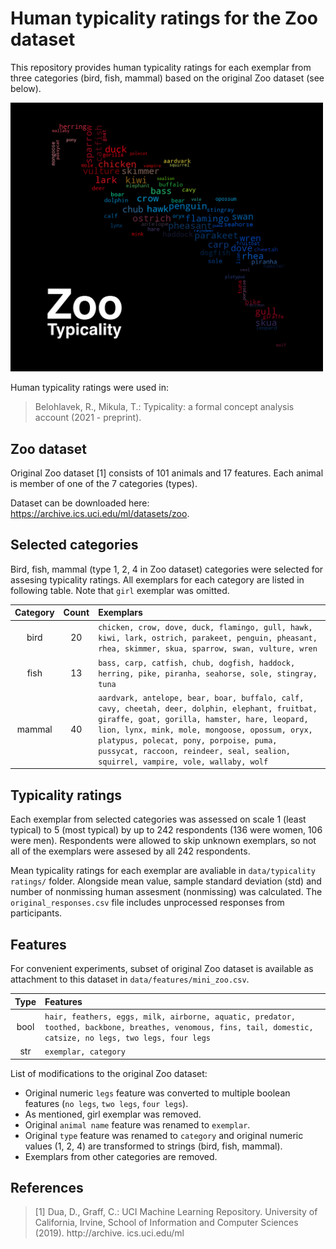 # Human typicality ratings for the Zoo dataset
This repository provides human typicality ratings for each exemplar from three categories (bird, fish, mammal) based on the original Zoo dataset (see below).

<img src="https://github.com/mikulatomas/zoo-typicality/raw/only-typicality/logo.png" width=500>

Human typicality ratings were used in:

> Belohlavek, R., Mikula, T.: Typicality: a formal concept analysis account (2021 - preprint).

## Zoo dataset
Original Zoo dataset [1] consists of 101 animals and 17 features. Each animal is member of one of the 7 categories (types).

Dataset can be downloaded here: https://archive.ics.uci.edu/ml/datasets/zoo.

## Selected categories
Bird, fish, mammal (type 1, 2, 4 in Zoo dataset) categories were selected for assesing typicality ratings. All exemplars for each category are listed in following table. Note that `girl` exemplar was omitted.

| Category        | Count         | Exemplars  |
|:------------:|:-------------:|:---------- |
| bird       | 20            | ```chicken, crow, dove, duck, flamingo, gull, hawk, kiwi, lark, ostrich, parakeet, penguin, pheasant, rhea, skimmer, skua, sparrow, swan, vulture, wren``` |
| fish       | 13            | ```bass, carp, catfish, chub, dogfish, haddock, herring, pike, piranha, seahorse, sole, stingray, tuna``` |
| mammal     | 40            | ```aardvark, antelope, bear, boar, buffalo, calf, cavy, cheetah, deer, dolphin, elephant, fruitbat, giraffe, goat, gorilla, hamster, hare, leopard, lion, lynx, mink, mole, mongoose, opossum, oryx, platypus, polecat, pony, porpoise, puma, pussycat, raccoon, reindeer, seal, sealion, squirrel, vampire, vole, wallaby, wolf``` |

## Typicality ratings
Each exemplar from selected categories was assessed on scale 1 (least typical) to 5 (most typical) by up to 242 respondents (136 were women, 106 were men). Respondents were allowed to skip unknown exemplars, so not all of the exemplars were assesed by all 242 respondents.

Mean typicality ratings for each exemplar are avaliable in `data/typicality ratings/` folder. Alongside mean value, sample standard deviation (std) and number of nonmissing human assesment (nonmissing) was calculated. The `original_responses.csv` file includes unprocessed responses from participants.

## Features
For convenient experiments, subset of original Zoo dataset is available as attachment to this dataset in `data/features/mini_zoo.csv`.

| Type         | Features    |
|:------------:|:----------- |
| bool         | ```hair, feathers, eggs, milk, airborne, aquatic, predator, toothed, backbone, breathes, venomous, fins, tail, domestic, catsize, no legs, two legs, four legs``` |
| str          | ```exemplar, category``` |

List of modifications to the original Zoo dataset:
* Original numeric `legs` feature was converted to multiple boolean features (`no legs`, `two legs`, `four legs`).
* As mentioned, girl exemplar was removed.
* Original `animal name` feature was renamed to `exemplar`.
* Original `type` feature was renamed to `category` and original numeric values (1, 2, 4) are transformed to strings (bird, fish, mammal).
* Exemplars from other categories are removed.

## References
> [1] Dua, D., Graff, C.: UCI Machine Learning Repository. University of California, Irvine, School of Information and Computer Sciences (2019). http://archive. ics.uci.edu/ml
